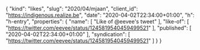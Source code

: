 {
  "kind": "likes",
  "slug": "2020/04/mjaan",
  "client_id": "https://indigenous.realize.be",
  "date": "2020-04-02T22:34:00+01:00",
  "h": "h-entry",
  "properties": {
    "name": [
      "Like of @eevee's tweet"
    ],
    "like-of": [
      "https://twitter.com/eevee/status/1245819540459499521"
    ],
    "published": [
      "2020-04-02T22:34:00+01:00"
    ],
    "syndication": [
      "https://twitter.com/eevee/status/1245819540459499521"
    ]
  }
}
